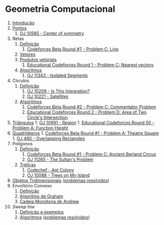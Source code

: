 Geometria Computacional
=======================

1. [Introdução](slides/intro/intro.pdf)
1. [Pontos](slides/pontos/pontos.pdf) 
    1. [OJ 10585 - Center of symmetry](problems/OJ_10585/OJ_10585.pdf)
1. Retas
    1. [Definição](slides/retas_definicao/retas_definicao.pdf) 
        1. [Codeforces Beta Round #7 - Problem C: Line](problems/CF_7C/CF_7C.pdf)
    1. [Vetores](slides/vetores_definicao/vetores_definicao.pdf)
    1. [Produtos vetoriais](slides/vetores_produtos/vetores_produtos.pdf)
        1. [Educational Codeforces Round 1 - Problem C: Nearest vectors](problems/CF_598C/CF_598C.pdf)
    1. [Algoritmos](slides/retas_algoritmos/retas_algoritmos.pdf)
        1. [OJ 11343 - Isolated Segments](problems/OJ_11343/OJ_11343.pdf)
1. Círculos
    1. [Definição](slides/circulos_definicao/circulos_definicao.pdf)
        1. [OJ 10209 - Is This Integration?](problems/OJ_10209/OJ_10209.pdf)
        1. [OJ 10221 - Satellites](problems/OJ_10221/OJ_10221.pdf)
    1. [Algoritmos](slides/circulos_algoritmos/circulos_algoritmos.pdf)
        1. [Codeforces Beta Round #2 - Problem C: Commentator Problem](problems/CF_2C/CF_2C.pdf)
        1. [Educational Codeforces Round 2 - Problem D: Area of Two Circle's Intersection](problems/CF_600D/CF_600D.pdf)
1. [Triângulos](slides/triangulos/triangulos.pdf)
        1. [OJ 10991 - Region](problems/OJ_10991/OJ_10991.pdf)
        1. [Educational Codeforces Round 50 - Problem A: Function Height](problems/CF_1036A/CF_1036A.pdf)
1. [Quadriláteros](slides/quadrilateros/quadrilateros.pdf)
        1. [Codeforces Beta Round #1 - Problem A: Theatre Square](problems/CF_1A/CF_1A.pdf)
        1. [OJ 460 - Overlapping Rectangles](problems/OJ_460/OJ_460.pdf)
1. Polígonos
    1. [Definição](slides/poligonos_definicao/poligonos_definicao.pdf)
        1. [Codeforces Beta Round #1 - Problem C: Ancient Berland Circus](problems/CF_1C/CF_1C.pdf)
        1. [OJ 11265 - The Sultan's Problem](problems/OJ_11265/OJ_11265.pdf)
    1. [Treliças](slides/poligonos_trelicas/poligonos_trelicas.pdf)
        1. [Codechef - Ant Colony](problems/KGP13F/KGP13F.pdf)
        1. [OJ 10088 - Trees on My Island](problems/OJ_10088/OJ_10088.pdf)
1. [Objetos Tridimensionais](slides/3d/3d.pdf) ([problemas resolvidos](problems/3D-1/3D-1.pdf))
1. Envoltório Convexo
    1. [Definição](slides/envoltorio_convexo/envoltorio_convexo.pdf)
    1. [Algoritmo de Graham](slides/graham/graham.pdf)
    1. [Cadeia Monótona de Andrew](slides/andrew/andrew.pdf)
1. _Sweep line_
    1. [Definição e exemplos](slides/sweep_line_definicao/sweep_line_definicao.pdf)
    1. [Algoritmos](slides/sweep_line_algoritmos/sweep_line_algoritmos.pdf) ([problemas resolvidos](problems/SL-2/SL-2.pdf))

<!-- Assuntos pendentes:
Pontos:
    1. exemplo de definição de ponto tridimensional com tuplas/decomposição estruturada

1. Convex hull dinâmico
2. Interseção entre dois conjuntos de segmentos
3. Operações binárias em polígonos: união, subtração e interseção
-->

